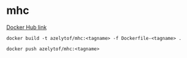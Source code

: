 # mhc

[Docker Hub link](https://hub.docker.com/repository/docker/azelytof/mhc)

```shell
docker build -t azelytof/mhc:<tagname> -f Dockerfile-<tagname> .

docker push azelytof/mhc:<tagname>
```
